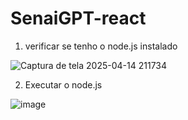 # SenaiGPT-react
1. verificar se tenho o node.js instalado 

![Captura de tela 2025-04-14 211734](https://github.com/user-attachments/assets/b324601b-4831-4bef-b9cb-d197de87b5a0)

2. Executar o node.js


![image](https://github.com/user-attachments/assets/9c1722ce-c482-4b23-9ce1-9012a8f453d1)

